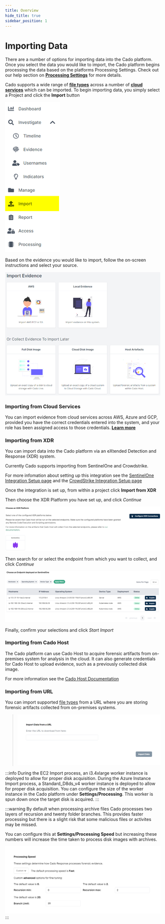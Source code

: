 ```yaml
---
title: Overview
hide_title: true
sidebar_position: 1
---
```


# Importing Data
There are a number of options for importing data into the Cado platform. Once you select the data you would like to import, the Cado platform begins processing the data based on the platforms Processing Settings.  Check out our help section on **[Processing Settings](/cado-response/manage/workers.md#processing)** for more details.

Cado supports a wide range of **[file types](data-types/filetypes.md)** across a number of  **[cloud services](data-types/import-types.md)** which can be imported.  To begin importing data, you simply select a Project and click the **Import** button 

![Import Button](/img/import-button.png)

Based on the evidence you would like to import, follow the on-screen instructions and select your source.

![Import Data](/img/import.png)

### Importing from Cloud Services
You can import evidence from cloud services across AWS, Azure and GCP, provided you have the correct credentials entered into the system, and your role has been assigned access to those credentials. **[Learn more](import-from-cloud.md)**

### Importing from XDR
You can import data into the Cado platform via an eXtended Detection and Response (XDR) system.

Currently Cado supports importing from SentinelOne and Crowdstrike.

For more infomation about setting up this integration see the [SentinelOne Integration Setup page](/cado-response/manage/integrations/xdr/sentinelone.md) and the [CrowdStrike Integration Setup page](/cado-response/manage/integrations/xdr/crowdstrike.md)

Once the integration is set up, from within a project click **Import from XDR**

Then choose the XDR Platform you have set up, and click *Continue*

![Choose XDR Platform](/img/xdr-import-2.png)

Then search for or select the endpoint from which you want to collect, and click *Continue*

![Import XDR Endpoints](/img/xdr-import-3.png)

Finally, confirm your selections and click *Start Import*

### Importing from Cado Host
The Cado platform can use Cado Host to acquire forensic artifacts from on-premises system for analysis in the cloud.
It can also generate credentials for Cado Host to upload evidence, such as a previously collected disk image.

For more information see the [Cado Host Documentation](/cado-host/intro)

### Importing from URL
You can import supported [file types](data-types/filetypes.md) from a URL where you are storing forensic artifacts collected from on-premises systems.

> ![On-Premises URL](/img/on-premises-url.png)

:::info
During the EC2 Import process, an i3.4xlarge worker instance is deployed to allow for proper disk acquisition. During the Azure Instance Import process, a Standard_D8ds_v4 worker instance is deployed to allow for proper disk acquisition. You can configure the size of the worker instance in the Cado platform under **Settings/Processing**. This worker is spun down once the target disk is acquired.
:::

:::warning
By default when processing archive files Cado processes two layers of recursion and twenty folder branches. This provides faster processing but there is a slight risk that some malicious files or activites may be missed.

You can configure this at **Settings/Processing Speed** but increasing these numbers will increase the time taken to process disk images with archives.

![Processing Speed](/img/settings-processing-speed.png)
:::
